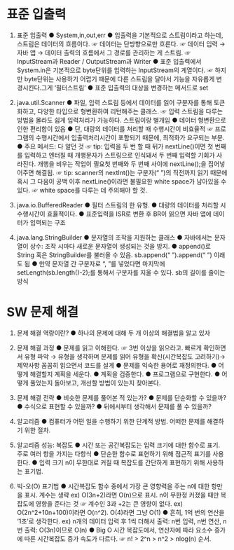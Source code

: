 # 표준 입출력

1. 표준 입출력
   ● System,in,out,err
   ● 입출력을 기본적으로 스트림이라고 하는데, 스트림은 데이터의 흐름이다.
   ☞ 데이터는 단방향으로만 흐른다.
   ☞ 데이터 입력 → 자바 앱 → 데이터 출력의 흐름에서 그 경로를 관리하는 게 스트림.
   ☞ InputStream과 Reader / OutputStream과 Writer
   ● 표준 입출력에서 System.in은 기본적으로 byte단위를 입력하는 InputStream의 계열이다.
   ☞ 하지만 byte단위는 사용하기 어렵기 때문에 다른 스트림을 달아서 기능을 자유롭게 변경시킨다.그게 ‘필터스트림’
   ● 표준 입출력의 대상을 변경하는 메서드로 set

2. java.util.Scanner
   ● 파일, 입력 스트림 등에서 데이터를 읽어 구분자를 통해 토큰화하고, 다양한 타입으로 형변환하여 리턴해주는 클래스.
   ☞ 입력 스트림을 다루는 방법을 몰라도 쉽게 입력처리가 가능하다. 스트림이랑 별개임
   ● 데이터 형변환으로 인한 편리함이 있음
   ● 단, 대랑의 데이터를 처리할 때 수행시간이 비효율적
   ☞ 프로그램의 수행시간에서 입출력처리시간이 포함되기 때문에, 최적화가 요구되는 부분.
   ● 주요 메서드: 다 알던 것
   ☞ tip: 입력을 두 번 할 때 뒤가 nextLine()이면 첫 번째를 입력하고 엔터칠 때 개행문자가 스트링으로 인식돼서 두 번째 입력할 기회가 사라진다. 개행을 비우는 작업이 필요첫 번째와 두 번째 사이에 nextLine();을 집어넣어주면 해결됨.
   ☞ tip: scanner의 nextInt()는 구분자(“ ”)의 직전까지 읽기 때문에 혹시 그 다음이 공백 이후 nextLine()이라면 불필요한 white space가 남아있을 수 있다.
   ☞ white space를 다루는 데 주의해야 할 것.

3. java.io.BufferedReader
   ● 필터 스트림의 한 유형.
   ● 대량의 데이터를 처리할 시 수행시간이 효율적이다.
   ● 표준입력을 ISR로 변환 후 BR이 읽으면 자바 앱에 데이터가 입력되는 구조

4. java.lang.StringBuilder
   ● 문자열의 조작을 지원하는 클래스
   ● 자바에서는 문자열이 상수: 조작 시마다 새로운 문자열이 생성되는 것을 방지.
   ● append()로 String 혹은 StringBuilder를 불러올 수 있음. sb.append(“ ”).append(“ ”) 이래도 됨
   ● 만약 문자열 간 구분자로 “, ”를 넣었다면 마지막에 setLength(sb.length()-2);를 통해서 구분자를 지울 수 있다. sb의 길이를 줄이는 방식

# SW 문제 해결

1. 문제 해결 역량이란?
   ● 하나의 문제에 대해 두 개 이상의 해결법을 알고 있자

2. 문제 해결 과정
   ● 문제를 읽고 이해한다.
   ☞ 3번 이상을 읽으라고. 빠르게 확인하면서 유형 파악 → 유형을 생각하며 문제를 읽어 유형을 확신(시간복잡도 고려하기)→ 제약사항 꼼꼼히 읽으면서 코드를 설계
   ● 문제를 익숙한 용어로 재정의한다.
   ● 어떻게 해결할지 계획을 세운다.
   ● 계획을 검증한다.
   ● 프로그램으로 구현한다.
   ● 어떻게 풀었는지 돌아보고, 개선할 방법이 있는지 찾아본다.

3. 문제 해결 전략
   ● 비슷한 문제를 풀어본 적 있는가?
   ● 문제를 단순화할 수 있을까?
   ● 수식으로 표현할 수 있을까?
   ● 뒤에서부터 생각해서 문제를 풀 수 있을까?

4. 알고리즘
   ● 컴퓨터가 어떤 일을 수행하기 위한 단계적 방법. 어떠한 문제를 해결하기 위한 절차.

5. 알고리즘 성능: 복잡도
   ● 시간 또는 공간복잡도는 입력 크기에 대한 함수로 표기. 주로 여러 항을 가지는 다항식
   ● 단순한 함수로 표현하기 위해 점근적 표기를 사용한다.
   ● 입력 크기 n이 무한대로 커질 때 복잡도를 간단하게 표현하기 위해 사용하는 표기법.

6. 빅-오(O) 표기법
   ● 시간복잡도 함수 중에서 가장 큰 영향력을 주는 n에 대한 항만을 표시. 계수는 생략
   ex) O(3n+2)라면 O(n)으로 표시. n이 무한정 커졌을 때만 복잡도에 영향을 준다는 것
   ☞ 계수인 3과 +2는 큰 영향이 없다.
   ex) O(2n^2+10n+100)이라면 O(n^2). O(4)라면 그냥 O(1)
   ● 흔히, 1억 번의 연산을 ‘1초’로 생각한다.
   ex) n개의 데이터 입력 후 1씩 더해서 출력: n번 입력, n번 연산, n번 출력: O(3n)이므로 O(n)
   ● Big O 시간 복잡도에서, 연산자에 따라 요소수 증가에 따른 시간복잡도 증가 속도가 다르다.
   ☞ n! > 2^n > n^2 > nlog(n) 순서.
